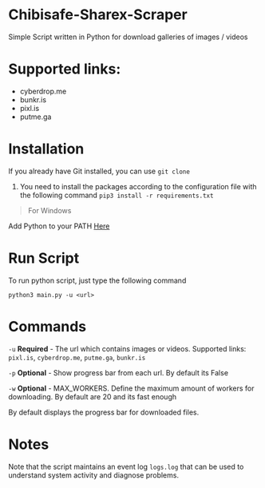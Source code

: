 # Chibisafe-Sharex-Scraper

Simple Script written in Python for download galleries of images / videos

# Supported links:

* cyberdrop.me 
* bunkr.is 
* pixl.is 
* putme.ga

# Installation

If you already have Git installed, you can use `git clone`
1. You need to install the packages according to the configuration file with the following command `pip3 install -r requirements.txt`

> For Windows

Add Python to your PATH [Here](https://docs.python.org/3/using/windows.html)

# Run Script

To run python script, just type the following command

`python3 main.py -u <url>`

# Commands

`-u` **Required** - The url which contains images or videos. Supported links: `pixl.is`, `cyberdrop.me`, `putme.ga`, `bunkr.is`

`-p` **Optional** -  Show progress bar from each url. By default its False

`-w` **Optional** - MAX_WORKERS. Define the maximum amount of workers for downloading. By default are 20 and its fast enough

By default displays the progress bar for downloaded files.

# Notes

Note that the script maintains an event log `logs.log` that can be used to understand system activity and diagnose problems.





